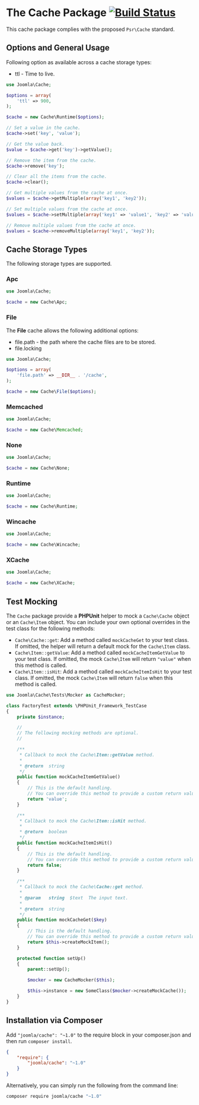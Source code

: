 # The Cache Package [![Build Status](https://travis-ci.org/joomla-framework/cache.png?branch=master)](https://travis-ci.org/joomla-framework/cache)

This cache package complies with the proposed `Psr\Cache` standard.

## Options and General Usage

Following option as available across a cache storage types:

* ttl - Time to live.

```php
use Joomla\Cache;

$options = array(
	'ttl' => 900,
);

$cache = new Cache\Runtime($options);

// Set a value in the cache.
$cache->set('key', 'value');

// Get the value back.
$value = $cache->get('key')->getValue();

// Remove the item from the cache.
$cache->remove('key');

// Clear all the items from the cache.
$cache->clear();

// Get multiple values from the cache at once.
$values = $cache->getMultiple(array('key1', 'key2'));

// Set multiple values from the cache at once.
$values = $cache->setMultiple(array('key1' => 'value1', 'key2' => 'value2'));

// Remove multiple values from the cache at once.
$values = $cache->removeMultiple(array('key1', 'key2'));
```

## Cache Storage Types

The following storage types are supported.

### Apc

```php
use Joomla\Cache;

$cache = new Cache\Apc;
```

### File

The **File** cache allows the following additional options:

* file.path - the path where the cache files are to be stored.
* file.locking

```php
use Joomla\Cache;

$options = array(
	'file.path' => __DIR__ . '/cache',
);

$cache = new Cache\File($options);
```

### Memcached

```php
use Joomla\Cache;

$cache = new Cache\Memcached;
```

### None

```php
use Joomla\Cache;

$cache = new Cache\None;
```

### Runtime

```php
use Joomla\Cache;

$cache = new Cache\Runtime;
```

### Wincache

```php
use Joomla\Cache;

$cache = new Cache\Wincache;
```

### XCache

```php
use Joomla\Cache;

$cache = new Cache\XCache;
```

## Test Mocking

The `Cache` package provide a **PHPUnit** helper to mock a `Cache\Cache` object or an `Cache\Item` object. You can include your own optional overrides in the test class for the following methods:

* `Cache\Cache::get`: Add a method called `mockCacheGet` to your test class. If omitted, the helper will return a default mock for the `Cache\Item` class.
* `Cache\Item::getValue`: Add a method called `mockCacheItemGetValue` to your test class. If omitted, the mock `Cache\Item` will return `"value"` when this method is called.
* `Cache\Item::isHit`: Add a method called `mockCacheItemIsHit` to your test class. If omitted, the mock `Cache\Item` will return `false` when this method is called.

```php
use Joomla\Cache\Tests\Mocker as CacheMocker;

class FactoryTest extends \PHPUnit_Framework_TestCase
{
	private $instance;

	//
	// The following mocking methods are optional.
	//

	/**
	 * Callback to mock the Cache\Item::getValue method.
	 *
	 * @return  string
	 */
	public function mockCacheItemGetValue()
	{
		// This is the default handling.
		// You can override this method to provide a custom return value.
		return 'value';
	}

	/**
	 * Callback to mock the Cache\Item::isHit method.
	 *
	 * @return  boolean
	 */
	public function mockCacheItemIsHit()
	{
		// This is the default handling.
		// You can override this method to provide a custom return value.
		return false;
	}

	/**
	 * Callback to mock the Cache\Cache::get method.
	 *
	 * @param   string  $text  The input text.
	 *
	 * @return  string
	 */
	public function mockCacheGet($key)
	{
		// This is the default handling.
		// You can override this method to provide a custom return value.
		return $this->createMockItem();
	}

	protected function setUp()
	{
		parent::setUp();

		$mocker = new CacheMocker($this);

		$this->instance = new SomeClass($mocker->createMockCache());
	}
}
```

## Installation via Composer

Add `"joomla/cache": "~1.0"` to the require block in your composer.json and then run `composer install`.

```json
{
	"require": {
		"joomla/cache": "~1.0"
	}
}
```

Alternatively, you can simply run the following from the command line:

```sh
composer require joomla/cache "~1.0"
```
